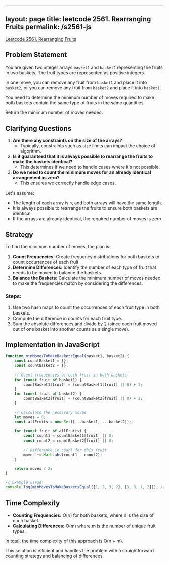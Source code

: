
---
layout: page
title: leetcode 2561. Rearranging Fruits
permalink: /s2561-js
---
[Leetcode 2561. Rearranging Fruits](https://algoadvance.github.io/algoadvance/l2561)
## Problem Statement

You are given two integer arrays `basket1` and `basket2` representing the fruits in two baskets. The fruit types are represented as positive integers.

In one move, you can remove any fruit from `basket1` and place it into `basket2`, or you can remove any fruit from `basket2` and place it into `basket1`.

You need to determine the minimum number of moves required to make both baskets contain the same type of fruits in the same quantities.

Return the minimum number of moves needed.

## Clarifying Questions

1. **Are there any constraints on the size of the arrays?**
   - Typically, constraints such as size limits can impact the choice of algorithm.
2. **Is it guaranteed that it is always possible to rearrange the fruits to make the baskets identical?**
   - This determines if we need to handle cases where it's not possible.
3. **Do we need to count the minimum moves for an already identical arrangement as zero?**
   - This ensures we correctly handle edge cases.

Let's assume:
- The length of each array is `n`, and both arrays will have the same length.
- It is always possible to rearrange the fruits to ensure both baskets are identical.
- If the arrays are already identical, the required number of moves is zero.

## Strategy

To find the minimum number of moves, the plan is:

1. **Count Frequencies:** Create frequency distributions for both baskets to count occurrences of each fruit.
2. **Determine Differences:** Identify the number of each type of fruit that needs to be moved to balance the baskets.
3. **Balance the Baskets:** Calculate the minimum number of moves needed to make the frequencies match by considering the differences.

### Steps:

1. Use two hash maps to count the occurrences of each fruit type in both baskets.
2. Compute the difference in counts for each fruit type.
3. Sum the absolute differences and divide by 2 (since each fruit moved out of one basket into another counts as a single move).

## Implementation in JavaScript

```javascript
function minMovesToMakeBasketsEqual(basket1, basket2) {
    const countBasket1 = {};
    const countBasket2 = {};
    
    // Count frequencies of each fruit in both baskets
    for (const fruit of basket1) {
        countBasket1[fruit] = (countBasket1[fruit] || 0) + 1;
    }
    for (const fruit of basket2) {
        countBasket2[fruit] = (countBasket2[fruit] || 0) + 1;
    }
    
    // Calculate the necessary moves
    let moves = 0;
    const allFruits = new Set([...basket1, ...basket2]);
    
    for (const fruit of allFruits) {
        const count1 = countBasket1[fruit] || 0;
        const count2 = countBasket2[fruit] || 0;
        
        // Difference in count for this fruit
        moves += Math.abs(count1 - count2);
    }
    
    return moves / 2;
}

// Example usage:
console.log(minMovesToMakeBasketsEqual([1, 2, 3, 2], [3, 3, 1, 2])); // Output: 1
```

## Time Complexity

- **Counting Frequencies:** O(n) for both baskets, where n is the size of each basket.
- **Calculating Differences:** O(m) where m is the number of unique fruit types.

In total, the time complexity of this approach is O(n + m).

This solution is efficient and handles the problem with a straightforward counting strategy and balancing of differences.